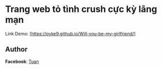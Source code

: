 # Trang web tỏ tình crush cực kỳ lãng mạn

Link Demo: [https://pyke9.github.io/Will-you-be-my-girlfriend/]

## Author

**Facebook**: <a href="http://fb.com/reticentBoy99">Tuan</a>

